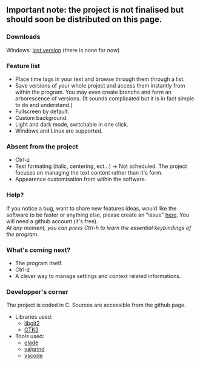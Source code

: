## Important note: the project is not finalised but should soon be distributed on this page.
### Downloads
Windows: [last version](empty) (there is none for now)
### Feature list
 * Place time tags in your text and browse through them through a list.
 * Save versions of your whole project and access them instantly from within the program. You may even create branchs and form an arborescence of versions. (It sounds complicated but it is in fact simple to do and understand.)
 * Fullscreen by default.
 * Custom background.
 * Light and dark mode, switchable in one click.
 * Windows and Linux are supported.

### Absent from the project
 * Ctrl-z
 * Text formating (italic, centering, ect...) -> Not scheduled. The project focuses on managing the text content rather than it's form.
 * Appearence customisation from within the software.

### Help?
If you notice a bug, want to share new features ideas, would like the software to be faster or anything else,
please create an "issue" [here](https://github.com/overetou/gardenofmists/issues).
You will need a github account (it's free).  
*At any moment, you can press Ctrl-h to learn the essential keybindings of the program.*

### What's coming next?
* The program itself.
* Ctrl-z
* A clever way to manage settings and context related informations.

### Developper's corner
The project is coded in C. Sources are accessible from the github page.
* Libraries used:
  * [libgit2](https://libgit2.org)
  * [GTK3](https://www.gtk.org)
* Tools used:
  * [glade](https://glade.gnome.org)
  * [valgrind](https://www.valgrind.org)
  * [vscode](https://code.visualstudio.com)
